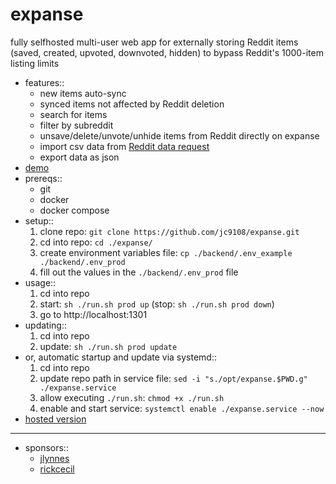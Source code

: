 # expanse

fully selfhosted multi-user web app for externally storing Reddit items (saved, created, upvoted, downvoted, hidden) to bypass Reddit's 1000-item listing limits

- features::
	- new items auto-sync
	- synced items not affected by Reddit deletion
	- search for items
	- filter by subreddit
	- unsave/delete/unvote/unhide items from Reddit directly on expanse
	- import csv data from [Reddit data request](https://www.reddit.com/settings/data-request)
	- export data as json
- [demo](https://www.youtube.com/watch?v=4pxXM98ewIc)
- prereqs::
	- git
	- docker
	- docker compose
- setup::
	1. clone repo: `git clone https://github.com/jc9108/expanse.git`
	2. cd into repo: `cd ./expanse/`
	3. create environment variables file: `cp ./backend/.env_example ./backend/.env_prod`
	4. fill out the values in the `./backend/.env_prod` file
- usage::
	1. cd into repo
	2. start: `sh ./run.sh prod up` (stop: `sh ./run.sh prod down`)
	3. go to http://localhost:1301
- updating::
	1. cd into repo
	2. update: `sh ./run.sh prod update`
- or, automatic startup and update via systemd::
	1. cd into repo
	2. update repo path in service file: `sed -i "s./opt/expanse.$PWD.g" ./expanse.service`
	3. allow executing `./run.sh`: `chmod +x ./run.sh`
	4. enable and start service: `systemctl enable ./expanse.service --now`
- [hosted version](https://github.com/jc9108/eternity)

<hr/>

- sponsors::
	- [jlynnes](https://github.com/jlynnes)
	- [rickcecil](https://github.com/rickcecil)
